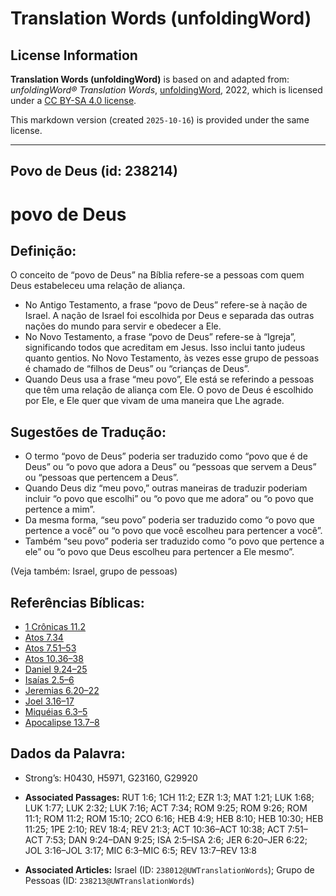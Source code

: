 # Translation Words (unfoldingWord)

## License Information

**Translation Words (unfoldingWord)** is based on and adapted from: _unfoldingWord® Translation Words_, [unfoldingWord](https://unfoldingword.org/utw), 2022, which is licensed under a [CC BY-SA 4.0 license](https://creativecommons.org/licenses/by-sa/4.0/legalcode.en).

This markdown version (created `2025-10-16`) is provided under the same license.



--------------------------------

## Povo de Deus (id: 238214)

povo de Deus
============

Definição:
----------

O conceito de “povo de Deus” na Bíblia refere\-se a pessoas com quem Deus estabeleceu uma relação de aliança.

* No Antigo Testamento, a frase “povo de Deus” refere\-se à nação de Israel. A nação de Israel foi escolhida por Deus e separada das outras nações do mundo para servir e obedecer a Ele.
* No Novo Testamento, a frase “povo de Deus” refere\-se à “Igreja”, significando todos que acreditam em Jesus. Isso inclui tanto judeus quanto gentios. No Novo Testamento, às vezes esse grupo de pessoas é chamado de “filhos de Deus” ou “crianças de Deus”.
* Quando Deus usa a frase “meu povo”, Ele está se referindo a pessoas que têm uma relação de aliança com Ele. O povo de Deus é escolhido por Ele, e Ele quer que vivam de uma maneira que Lhe agrade.

Sugestões de Tradução:
----------------------

* O termo “povo de Deus” poderia ser traduzido como “povo que é de Deus” ou “o povo que adora a Deus” ou “pessoas que servem a Deus” ou “pessoas que pertencem a Deus”.
* Quando Deus diz “meu povo,” outras maneiras de traduzir poderiam incluir “o povo que escolhi” ou “o povo que me adora” ou “o povo que pertence a mim”.
* Da mesma forma, “seu povo” poderia ser traduzido como “o povo que pertence a você” ou “o povo que você escolheu para pertencer a você”.
* Também “seu povo” poderia ser traduzido como “o povo que pertence a ele” ou “o povo que Deus escolheu para pertencer a Ele mesmo”.

(Veja também: Israel, grupo de pessoas)

Referências Bíblicas:
---------------------

* [1 Crônicas 11\.2](https://ref.ly/1Chr11:2)
* [Atos 7\.34](https://ref.ly/Acts7:34)
* [Atos 7\.51–53](https://ref.ly/Acts7:51-Acts7:53)
* [Atos 10\.36–38](https://ref.ly/Acts10:36-Acts10:38)
* [Daniel 9\.24–25](https://ref.ly/Dan9:24-Dan9:25)
* [Isaías 2\.5–6](https://ref.ly/Isa2:5-Isa2:6)
* [Jeremias 6\.20–22](https://ref.ly/Jer6:20-Jer6:22)
* [Joel 3\.16–17](https://ref.ly/Joel3:16-Joel3:17)
* [Miquéias 6\.3–5](https://ref.ly/Mic6:3-Mic6:5)
* [Apocalipse 13\.7–8](https://ref.ly/Rev13:7-Rev13:8)

Dados da Palavra:
-----------------

* Strong’s: H0430, H5971, G23160, G29920

* **Associated Passages:** RUT 1:6; 1CH 11:2; EZR 1:3; MAT 1:21; LUK 1:68; LUK 1:77; LUK 2:32; LUK 7:16; ACT 7:34; ROM 9:25; ROM 9:26; ROM 11:1; ROM 11:2; ROM 15:10; 2CO 6:16; HEB 4:9; HEB 8:10; HEB 10:30; HEB 11:25; 1PE 2:10; REV 18:4; REV 21:3; ACT 10:36–ACT 10:38; ACT 7:51–ACT 7:53; DAN 9:24–DAN 9:25; ISA 2:5–ISA 2:6; JER 6:20–JER 6:22; JOL 3:16–JOL 3:17; MIC 6:3–MIC 6:5; REV 13:7–REV 13:8
* **Associated Articles:** Israel (ID: `238012@UWTranslationWords`); Grupo de Pessoas (ID: `238213@UWTranslationWords`)

